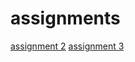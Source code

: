 # assignments

[assignment 2](https://github.com/Maevezw/assignments/blob/master/Assignment%202.ipynb)
[assignment 3](https://github.com/Maevezw/assignments/blob/master/Assignment%203.ipynb)
